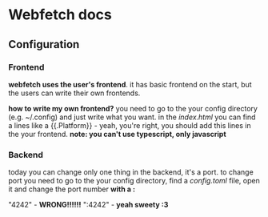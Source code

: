 # Webfetch docs 

## Configuration

### Frontend

**webfetch uses the user's frontend**.
it has basic frontend on the start, but the users can write their own frontends.

**how to write my own frontend?** 
you need to go to the your config directory (e.g. ~/.config) and just write what you want.
in the *index.html* you can find a lines like a {{.Platform}} - yeah, you're right, you should add this lines in the your frontend.
**note: you can't use typescript, only javascript** 

### Backend

today you can change only one thing in the backend, it's a port.
to change port you need to go to the your config directory, find a *config.toml* file, open it and change the port number **with a :**  

"4242" - **WRONG!!!!!!** 
":4242" - **yeah sweety :3** 
